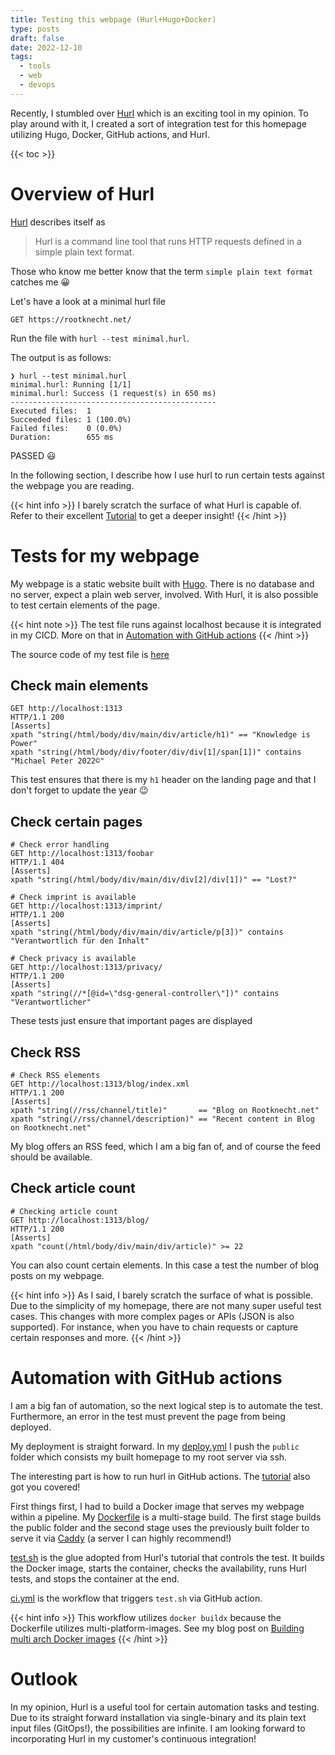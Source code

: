 ```yaml
---
title: Testing this webpage (Hurl+Hugo+Docker)
type: posts
draft: false
date: 2022-12-10
tags:
  - tools
  - web
  - devops
---
```


Recently, I stumbled over [Hurl](https://hurl.dev/) which is an exciting tool in my opinion. To play around with it, I created a sort of integration test for this homepage utilizing Hugo, Docker, GitHub actions, and Hurl.

<!--more-->

{{< toc >}}

# Overview of Hurl

[Hurl](https://hurl.dev/) describes itself as

> Hurl is a command line tool that runs HTTP requests defined in a simple plain text format.

Those who know me better know that the term `simple plain text format` catches me 😀

Let's have a look at a minimal hurl file

```
GET https://rootknecht.net/
```

Run the file with `hurl --test minimal.hurl`.

The output is as follows:

```
❯ hurl --test minimal.hurl
minimal.hurl: Running [1/1]
minimal.hurl: Success (1 request(s) in 650 ms)
----------------------------------------------
Executed files:  1
Succeeded files: 1 (100.0%)
Failed files:    0 (0.0%)
Duration:        655 ms
```

PASSED 😃

In the following section, I describe how I use hurl to run certain tests against the webpage you are reading.

{{< hint info >}}
I barely scratch the surface of what Hurl is capable of. Refer to their excellent [Tutorial](https://hurl.dev/docs/tutorial/your-first-hurl-file.html) to get a deeper insight!
{{< /hint >}}

# Tests for my webpage

My webpage is a static website built with [Hugo](https://gohugo.io/). There is no database and no server, expect a plain web server, involved. With Hurl, it is also possible to test certain elements of the page.

{{< hint note >}}
The test file runs against localhost because it is integrated in my CICD. More on that in [Automation with GitHub actions](#automation-with-github-actions)
{{< /hint >}}

The source code of my test file is [here](https://raw.githubusercontent.com/Allaman/rootknecht.net/main/test/test.hurl)

## Check main elements

```
GET http://localhost:1313
HTTP/1.1 200
[Asserts]
xpath "string(/html/body/div/main/div/article/h1)" == "Knowledge is Power"
xpath "string(/html/body/div/footer/div/div[1]/span[1])" contains "Michael Peter 2022©"
```

This test ensures that there is my `h1` header on the landing page and that I don't forget to update the year 😉

## Check certain pages

```
# Check error handling
GET http://localhost:1313/foobar
HTTP/1.1 404
[Asserts]
xpath "string(/html/body/div/main/div/div[2]/div[1])" == "Lost?"

# Check imprint is available
GET http://localhost:1313/imprint/
HTTP/1.1 200
[Asserts]
xpath "string(/html/body/div/main/div/article/p[3])" contains "Verantwortlich für den Inhalt"

# Check privacy is available
GET http://localhost:1313/privacy/
HTTP/1.1 200
[Asserts]
xpath "string(//*[@id=\"dsg-general-controller\"])" contains "Verantwortlicher"
```

These tests just ensure that important pages are displayed

## Check RSS

```
# Check RSS elements
GET http://localhost:1313/blog/index.xml
HTTP/1.1 200
[Asserts]
xpath "string(//rss/channel/title)"       == "Blog on Rootknecht.net"
xpath "string(//rss/channel/description)" == "Recent content in Blog on Rootknecht.net"
```

My blog offers an RSS feed, which I am a big fan of, and of course the feed should be available.

## Check article count

```
# Checking article count
GET http://localhost:1313/blog/
HTTP/1.1 200
[Asserts]
xpath "count(/html/body/div/main/div/article)" >= 22
```

You can also count certain elements. In this case a test the number of blog posts on my webpage.

{{< hint info >}}
As I said, I barely scratch the surface of what is possible. Due to the simplicity of my homepage, there are not many super useful test cases. This changes with more complex pages or APIs (JSON is also supported). For instance, when you have to chain requests or capture certain responses and more.
{{< /hint >}}

# Automation with GitHub actions

I am a big fan of automation, so the next logical step is to automate the test. Furthermore, an error in the test must prevent the page from being deployed.

My deployment is straight forward. In my [deploy.yml](https://raw.githubusercontent.com/Allaman/rootknecht.net/main/.github/workflows/deploy.yml) I push the `public` folder which consists my built homepage to my root server via ssh.

The interesting part is how to run hurl in GitHub actions. The [tutorial](https://hurl.dev/docs/tutorial/ci-cd-integration.html) also got you covered!

First things first, I had to build a Docker image that serves my webpage within a pipeline. My [Dockerfile](https://github.com/Allaman/rootknecht.net/blob/main/Dockerfile) is a multi-stage build. The first stage builds the public folder and the second stage uses the previously built folder to serve it via [Caddy](https://caddyserver.com/) (a server I can highly recommend!)

[test.sh](https://raw.githubusercontent.com/Allaman/rootknecht.net/main/test/test.sh) is the glue adopted from Hurl's tutorial that controls the test. It builds the Docker image, starts the container, checks the availability, runs Hurl tests, and stops the container at the end.

[ci.yml](https://raw.githubusercontent.com/Allaman/rootknecht.net/main/.github/workflows/ci.yml) is the workflow that triggers `test.sh` via GitHub action.

{{< hint info >}}
This workflow utilizes `docker buildx` because the Dockerfile utilizes multi-platform-images. See my blog post on [Building multi arch Docker images](/blog/multi-arch-docker/)
{{< /hint >}}

# Outlook

In my opinion, Hurl is a useful tool for certain automation tasks and testing. Due to its straight forward installation via single-binary and its plain text input files (GitOps!), the possibilities are infinite. I am looking forward to incorporating Hurl in my customer's continuous integration!
